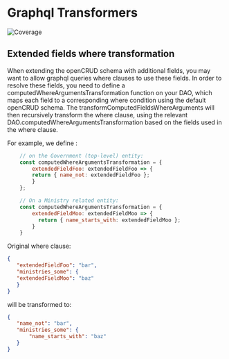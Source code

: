 # Graphql Transformers

![Coverage](https://api.venn.city/production/coverage/badge?branch=master&repository=@venncity/graphql-transformers)

## Extended fields where transformation

When extending the openCRUD schema with additional fields, you may want to allow graphql queries where clauses to use 
these fields. In order to resolve these fields, you need to define a computedWhereArgumentsTransformation function on 
your DAO, which maps each field to a corresponding where condition using the default openCRUD schema.
The transformComputedFieldsWhereArguments will then recursively transform the where clause, using the relevant 
DAO.computedWhereArgumentsTransformation based on the fields used in the where clause.
 
For example, we define :

```javascript
    // on the Government (top-level) entity:
    const computedWhereArgumentsTransformation = {
        extendedFieldFoo: extendedFieldFoo => {
        return { name_not: extendedFieldFoo };
        }
    };
```

```javascript
    // On a Ministry related entity:
    const computedWhereArgumentsTransformation = {
        extendedFieldMoo: extendedFieldMoo => {
          return { name_starts_with: extendedFieldMoo };
        }
    }
```

Original where clause:
 ```json
{
    "extendedFieldFoo": "bar",
    "ministries_some": {
    "extendedFieldMoo": "baz"
    }
}
```

will be transformed to:
 ```json
{
    "name_not": "bar",
    "ministries_some": {
        "name_starts_with": "baz"
    }
}
```
